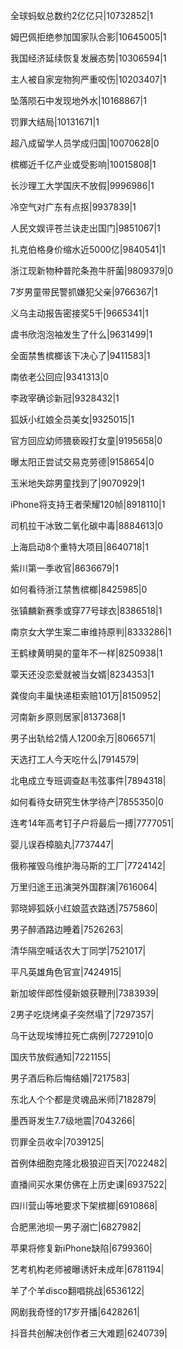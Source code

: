 全球蚂蚁总数约2亿亿只|10732852|1

姆巴佩拒绝参加国家队合影|10645005|1

我国经济延续恢复发展态势|10306594|1

主人被自家宠物狗严重咬伤|10203407|1

坠落陨石中发现地外水|10168867|1

罚罪大结局|10131671|1

超八成留学人员学成归国|10070628|0

槟榔近千亿产业或受影响|10015808|1

长沙理工大学国庆不放假|9996986|1

冷空气对广东有点抠|9937839|1

人民文娱评苍兰诀走出国门|9851067|1

扎克伯格身价缩水近5000亿|9840541|1

浙江现新物种普陀条孢牛肝菌|9809379|0

7岁男童带民警抓嫌犯父亲|9766367|1

义乌主动报告密接奖5千|9665341|1

虞书欣泡泡袖发生了什么|9631499|1

全面禁售槟榔该下决心了|9411583|1

南依老公回应|9341313|0

李政宰确诊新冠|9328432|1

狐妖小红娘全员美女|9325015|1

官方回应幼师猥亵殴打女童|9195658|0

曝太阳正尝试交易克劳德|9158654|0

玉米地失踪男童找到了|9070929|1

iPhone将支持王者荣耀120帧|8918110|1

司机拉干冰致二氧化碳中毒|8884613|0

上海启动8个重特大项目|8640718|1

紫川第一季收官|8636679|1

如何看待浙江禁售槟榔|8425985|0

张镇麟新赛季或穿77号球衣|8386518|1

南京女大学生案二审维持原判|8333286|1

王鹤棣黄明昊的童年不一样|8250938|1

覃天还没恋爱就被当女婿|8234353|1

龚俊向丰巢快递柜索赔101万|8150952|

河南新乡原则居家|8137368|1

男子出轨给2情人1200余万|8066571|

天选打工人今天吃什么|7914579|

北电成立专班调查赵韦弦事件|7894318|

如何看待女研究生休学待产|7855350|0

连考14年高考钉子户将最后一搏|7777051|

婴儿误吞樟脑丸|7737447|

俄称摧毁乌维护海马斯的工厂|7724142|

万里归途王迅演哭外国群演|7616064|

郭晓婷狐妖小红娘蓝衣路透|7575860|

男子醉酒路边睡着|7526263|

清华隔空喊话农大丁同学|7521017|

平凡英雄角色官宣|7424915|

新加坡伴郎性侵新娘获鞭刑|7383939|

2男子吃烧烤桌子突然塌了|7297357|

乌干达现埃博拉死亡病例|7272910|0

国庆节放假通知|7221155|

男子酒后称后悔结婚|7217583|

东北人个个都是灵魂品米师|7182879|

墨西哥发生7.7级地震|7043266|

罚罪全员收伞|7039125|

首例体细胞克隆北极狼迎百天|7022482|

直播间买水果仿佛在上历史课|6937522|

四川营山等地要求下架槟榔|6910868|

合肥黑池坝一男子溺亡|6827982|

苹果将修复新iPhone缺陷|6799360|

艺考机构老师被曝诱奸未成年|6781194|

羊了个羊disco翻唱挑战|6536122|

网剧我奇怪的17岁开播|6428261|

抖音共创解决创作者三大难题|6240739|


